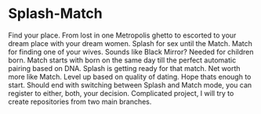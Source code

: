 # Splash-Match
Find your place.
From lost in one Metropolis ghetto to escorted to your dream place with your dream women.
Splash for sex until the Match.
Match for finding one of your wives.
Sounds like Black Mirror? Needed for children born.
Match starts with born on the same day till the perfect automatic pairing based on DNA.
Splash is getting ready for that match. Net worth more like Match. Level up based on quality of dating. Hope thats enough to start. 
Should end with switching between Splash and Match mode, you can register to either, both, your decision.
Complicated project, I will try to create repositories from two main branches.
